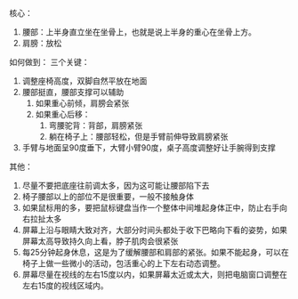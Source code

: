 核心：
1. 腰部：上半身直立坐在坐骨上，也就是说上半身的重心在坐骨上方。
2. 肩膀：放松

如何做到：
三个关键：
1. 调整座椅高度，双脚自然平放在地面
2. 腰部挺直，腰部支撑可以辅助
   1. 如果重心前倾，肩膀会紧张
   2. 如果重心后移：
      1. 弯腰驼背：背部，肩膀紧张
      2. 躺在椅子上：腰部轻松，但是手臂前伸导致肩膀紧张
3. 手臂与地面呈90度垂下，大臂小臂90度，桌子高度调整好让手腕得到支撑

其他：
1. 尽量不要把底座往前调太多，因为这可能让腰部陷下去
2. 椅子腰部以上的部位不是很重要，一般不接触身体
3. 如果鼠标用的多，要把鼠标键盘当作一个整体中间堆起身体正中，防止右手向右拉扯太多
4. 屏幕上沿与眼睛大致对齐，大部分时间头都处于收下巴略向下看的姿势，如果屏幕太高导致持久向上看，脖子肌肉会很紧张
5. 每25分钟起身休息，这是为了缓解腰部和肩部的紧张。如果不能起身，可以在椅子上做一些微小的活动，包活重心的上下左右动态调整。
6. 屏幕尽量在视线的左右15度以内，如果屏幕太近或太大，则把电脑窗口调整在左右15度的视线区域内。